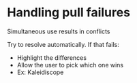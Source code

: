 # Handling pull failures

Simultaneous use results in conflicts

Try to resolve automatically. If that fails:

- Highlight the differences
- Allow the user to pick which one wins
- Ex: Kaleidiscope
